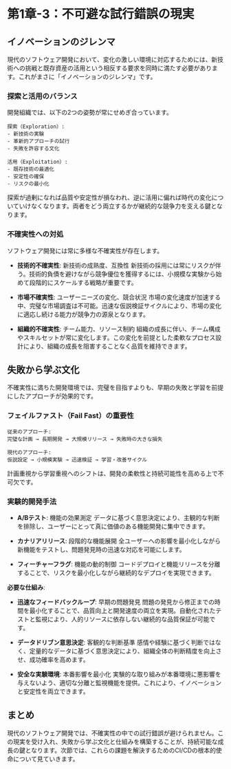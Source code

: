 # 第1章-3：不可避な試行錯誤の現実

## イノベーションのジレンマ

現代のソフトウェア開発において、変化の激しい環境に対応するためには、新技術への挑戦と既存資産の活用という相反する要求を同時に満たす必要があります。これがまさに「イノベーションのジレンマ」です。

### 探索と活用のバランス

開発組織では、以下の2つの姿勢が常にせめぎ合っています。

```
探索（Exploration）:
- 新技術の実験
- 革新的アプローチの試行
- 失敗を許容する文化

活用（Exploitation）:
- 既存技術の最適化
- 安定性の確保
- リスクの最小化
```

探索が過剰になれば品質や安定性が損なわれ、逆に活用に偏れば時代の変化についていけなくなります。両者をどう両立するかが継続的な競争力を支える鍵となります。

### 不確実性への対処

ソフトウェア開発には常に多様な不確実性が存在します。

* **技術的不確実性**: 新技術の成熟度、互換性
  新技術の採用には常にリスクが伴う。技術的負債を避けながら競争優位を獲得するには、小規模な実験から始めて段階的にスケールする戦略が重要です。

* **市場不確実性**: ユーザーニーズの変化、競合状況
  市場の変化速度が加速する中、完璧な市場調査は不可能。迅速な仮説検証サイクルにより、市場の変化に適応し続ける能力が競争力の源泉となります。

* **組織的不確実性**: チーム能力、リソース制約
  組織の成長に伴い、チーム構成やスキルセットが常に変化します。この変化を前提とした柔軟なプロセス設計により、組織の成長を阻害することなく品質を維持できます。

## 失敗から学ぶ文化

不確実性に満ちた開発環境では、完璧を目指すよりも、早期の失敗と学習を前提にしたアプローチが効果的です。

### フェイルファスト（Fail Fast）の重要性

```
従来のアプローチ:
完璧な計画 → 長期開発 → 大規模リリース → 失敗時の大きな損失

現代のアプローチ:
仮説設定 → 小規模実験 → 迅速検証 → 学習・改善サイクル
```

計画重視から学習重視へのシフトは、開発の柔軟性と持続可能性を高める上で不可欠です。

### 実験的開発手法

* **A/Bテスト**: 機能の効果測定
  データに基づく意思決定により、主観的な判断を排除し、ユーザーにとって真に価値のある機能開発に集中できます。

* **カナリアリリース**: 段階的な機能展開
  全ユーザーへの影響を最小化しながら新機能をテストし、問題発見時の迅速な対応を可能にします。

* **フィーチャーフラグ**: 機能の動的制御
  コードデプロイと機能リリースを分離することで、リスクを最小化しながら継続的なデプロイを実現できます。

**必要な仕組み**:

* **迅速なフィードバックループ**: 早期の問題発見
  問題の発見から修正までの時間を最小化することで、品質向上と開発速度の両立を実現。自動化されたテストと監視により、人的リソースに依存しない継続的な品質保証が可能です。

* **データドリブン意思決定**: 客観的な判断基準
  感情や経験に基づく判断ではなく、定量的なデータに基づく意思決定により、組織全体の判断精度を向上させ、成功確率を高めます。

* **安全な実験環境**: 本番影響を最小化
  実験的な取り組みが本番環境に悪影響を与えないよう、適切な分離と監視機能を提供。これにより、イノベーションと安定性を両立できます。

## まとめ

現代のソフトウェア開発では、不確実性の中での試行錯誤が避けられません。この現実を受け入れ、失敗から学ぶ文化と仕組みを構築することが、持続可能な成長の鍵となります。次節では、これらの課題を解決するためのCI/CDの根本的使命について見ていきます。
